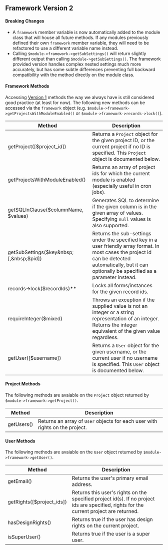 ## Framework Version 2

#### Breaking Changes
* A `framework` member variable is now automatically added to the module class that will house all future methods.  If any modules previously defined their own `framework` member variable, they will need to be refactored to use a different variable name instead.
* Calling `$module->framework->getSubSettings()` will return slightly different output than calling `$module->getSubSettings()`.  The framework provided version handles complex nested settings much more accurately, but has some subtle differences preventing full backward compatibility with the method directly on the module class.

#### Framework Methods
Accessing [Version 1](v1.md) methods the way we always have is still considered good practice (at least for now).  The following new methods can be accessed via the `framework` object (e.g. `$module->framework->getProjectsWithModuleEnabled()` or `$module->framework->records->lock()`).

Method  | Description
------- | -----------
getProject([$project_id]) | Returns a `Project` object for the given project ID, or the current project if no ID is specified.  This `Project` object is documented below.
getProjectsWithModuleEnabled() | Returns an array of project ids for which the  current module is enabled (especially useful in cron jobs).
getSQLInClause($columnName, $values) | Generates SQL to determine if the given column is in the given array of values.  Specifying `null` values is also supported.
getSubSettings($key&nbsp;[,&nbsp;$pid]) | Returns the sub-settings under the specified key in a user friendly array format.  In most cases the project id can be detected automatically, but it can optionally be specified as a parameter instead. 
records->lock($recordIds)** | Locks all forms/instances for the given record ids.
requireInteger($mixed) | Throws an exception if the supplied value is not an integer or a string representation of an integer.  Returns the integer equivalent of the given value regardless.
getUser([$username]) | Returns a `User` object for the given username, or the current user if no username is specified.  This `User` object is documented below.

#### Project Methods
The following methods are avaiable on the `Project` object returned by `$module->framework->getProject()`.

Method  | Description
------- | -----------
getUsers() | Returns an array of `User` objects for each user with rights on the project.

#### User Methods
The following methods are avaiable on the `User` object returned by `$module->framework->getUser()`.

Method  | Description
------- | -----------
getEmail() | Returns the user's primary email address.
getRights([$project_ids]) | Returns this user's rights on the specified project id(s).  If no project ids are specified, rights for the current project are returned.
hasDesignRights() | Returns true if the user has design rights on the current project.
isSuperUser() | Returns true if the user is a super user.
